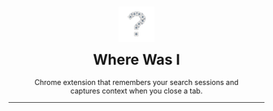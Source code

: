 <div align="center" style="margin-top: 30px">
    <img src="./assets/logo.png" alt="Logo" width="70px"/>
    <h1 style="margin-top: 15px;">Where Was I</h1>
    <p>Chrome extension that remembers your search sessions and
    <br> captures context when you close a tab.</p>
</div>

---

